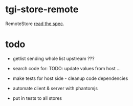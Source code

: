 # tgi-store-remote

RemoteStore [read the spec](spec/README.md).

# todo
- getlist sending whole list upstream ???
- search code for: TODO: update values from host ...

- make tests for host side - cleanup code dependencies
- automate client & server with phantomjs
- put in tests to all stores
